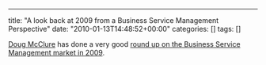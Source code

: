 ---
title: "A look back at 2009 from a Business Service Management Perspective"
date: "2010-01-13T14:48:52+00:00"
categories: []
tags: []

<a href="http://dougmcclure.net/blog">Doug McClure</a> has done a very good <a href="http://dougmcclure.net/blog/2010/01/looking-back-at-business-service-management-bsm-in-2009/">round up on the Business Service Management market in 2009</a>.
